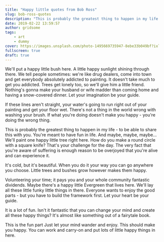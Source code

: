 ```yaml
---
title: "Happy little quotes from Bob Ross"
slug: bob-ross-quotes
description: "This is probably the greatest thing to happen in my life - to be able to share this with you."
date: 2019-02-22 13:59:57
author: gridsome
tags:
    - art
    - dummy
cover: https://images.unsplash.com/photo-1495669735947-8ebe33b049bf?ixlib=rb-1.2.1&ixid=eyJhcHBfaWQiOjEyMDd9&auto=format&fit=crop&w=1920&h=1080&q=80
fullscreen: true
draft: true
---
```


We'll put a happy little bush here. A little happy sunlight shining through there. We tell people sometimes: we're like drug dealers, come into town and get everybody absolutely addicted to painting. It doesn't take much to get you addicted. Trees get lonely too, so we'll give him a little friend. Nothing's gonna make your husband or wife madder than coming home and having a snow-covered dinner. Let your imagination be your guide.

If these lines aren't straight, your water's going to run right out of your painting and get your floor wet. There's not a thing in the world wrong with washing your brush. If what you're doing doesn't make you happy - you're doing the wrong thing.

This is probably the greatest thing to happen in my life - to be able to share this with you. You're meant to have fun in life. And maybe, maybe, maybe... We'll paint one happy little tree right here. How do you make a round circle with a square knife? That's your challenge for the day. The very fact that you're aware of suffering is enough reason to be overjoyed that you're alive and can experience it.

It's cold, but it's beautiful. When you do it your way you can go anywhere you choose. Little trees and bushes grow however makes them happy.

Volunteering your time; it pays you and your whole community fantastic dividends. Maybe there's a happy little Evergreen that lives here. We'll lay all these little funky little things in there. Everyone wants to enjoy the good parts - but you have to build the framework first. Let your heart be your guide.

It is a lot of fun. Isn't it fantastic that you can change your mind and create all these happy things? It's almost like something out of a fairytale book.

This is the fun part Just let your mind wander and enjoy. This should make you happy. You can work and carry-on and put lots of little happy things in here.
